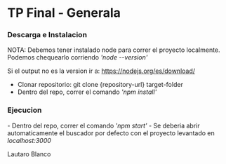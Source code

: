 <h1>TP Final - Generala</h1>

<h3>Descarga e Instalacion</h3>
NOTA: Debemos tener instalado node para correr el proyecto localmente.<br>
Podemos chequearlo corriendo <i>'node --version'</i>

Si el output no es la version ir a: https://nodejs.org/es/download/

- Clonar repositorio: git clone {repository-url} target-folder
- Dentro del repo, correr el comando <i>'npm install'</i>

<h3>Ejecucion</h3>
- Dentro del repo, correr el comando <i>'npm start'</i>
- Se deberia abrir automaticamente el buscador por defecto con el proyecto
levantado en <i>localhost:3000</i>

Lautaro Blanco
